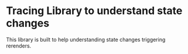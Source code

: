 # Tracing Library to understand state changes

This library is built to help understanding state changes triggering rerenders.
